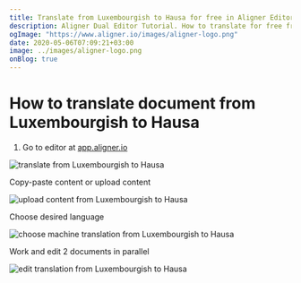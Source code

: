 ```yaml
---
title: Translate from Luxembourgish to Hausa for free in Aligner Editor
description: Aligner Dual Editor Tutorial. How to translate for free from Luxembourgish to Hausa. Aligner is multilingual document management platform. 
ogImage: "https://www.aligner.io/images/aligner-logo.png"
date: 2020-05-06T07:09:21+03:00
image: ../images/aligner-logo.png
onBlog: true
---
```


# How to translate document from Luxembourgish to Hausa

1. Go to editor at [app.aligner.io](https://app.aligner.io "Aligner App web page")

![translate from Luxembourgish to Hausa](../aligner-blank-editor.png "translate from Luxembourgish to Hausa")

Copy-paste content or upload content

![upload content from Luxembourgish to Hausa](../aligner-uploaded-document.png "upload content from Luxembourgish to Hausa")

Choose desired language

![choose machine translation from Luxembourgish to Hausa](../aligner-language-dropdown.png "choose machine translation from Luxembourgish to Hausa")

Work and edit 2 documents in parallel

![edit translation from Luxembourgish to Hausa](../aligner-double-sitded-editor.png "edit translation from Luxembourgish to Hausa")

